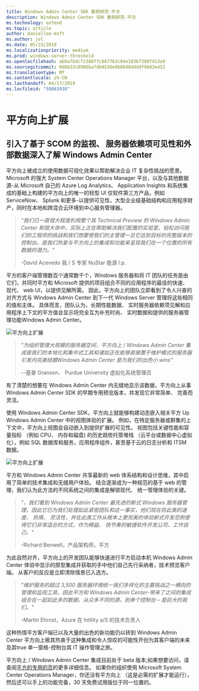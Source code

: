 ```yaml
---
title: Windows Admin Center SDK 案例研究-平方
description: Windows Admin Center SDK 案例研究-平方
ms.technology: extend
ms.topic: article
author: daniellee-msft
ms.author: jol
ms.date: 05/23/2018
ms.localizationpriority: medium
ms.prod: windows-server-threshold
ms.openlocfilehash: ab0a7bdcf2388ffc867763c04e183b7388fd13e9
ms.sourcegitcommit: 0d0b32c8986ba7db9536e0b8648d4ddf9b03e452
ms.translationtype: MT
ms.contentlocale: zh-CN
ms.lasthandoff: 04/17/2019
ms.locfileid: "59863938"
---
```

# <a name="squared-up-extension"></a>平方向上扩展

## <a name="bringing-scom-based-monitoring-server-dependency-visibility-and-external-data-insights-into-windows-admin-center"></a>引入了基于 SCOM 的监视、 服务器依赖项可见性和外部数据深入了解 Windows Admin Center

平方向上被成立的使用数据可视化效果以帮助解决企业 IT 复杂性挑战的愿景。 Microsoft 的强大 System Center Operations Manager 平台，以及与其他数据源-从 Microsoft 自己的 Azure Log Analytics、 Application Insights 和系统集成的基础上构建的平方向上的唯一的轻型 UI 仅软件第三方产品，例如 ServiceNow、 Splunk 和更多-以提供可见性，大型企业级基础结构和应用程序财产，同时在本地和跨混合云环境到中心服务管理器。

> <cite>"我们已一直很大程度利用整个其 Technical Preview 的 Windows Admin Center 和很大命中，实际上正在帮助解决我们配置的实验室，轻松访问我们的工程师的挑战和我们想要使我们的主管理一旦它达到目标的完整版本的控制台。是我们热爱与平方向上的集成和功能来呈现我们在一个位置的所有数据的潜力。"</cite>
>
> -David Acevedo 我 / S 专家 NuStar 能源 l.p.

平方的客户端管理数百个通常数千个，Windows 服务器和将 IT 团队的任务是由它们，并同时平方和 Microsoft 提供的项目组合不同的应用程序的最佳的快速、 现代、 web UI，以提供见解所需。 因此，平方向上的团队立即看到了令人兴奋的对齐方式与 Windows Admin Center 到下一代 Windows Server 管理将这些相同的值和主体。 具体而言，团队认为，长期性能数据、 实时服务器依赖项见解和应用程序上下文的平方值会显示将完全互为补充时尚、 实时数据和提供的服务器管理功能Windows Admin Center。

![平方向上扩展](../../media/extend-case-study-squared-up/squared-up-1.png)

> <cite>"为组织管理大规模的服务器空间，平方向上 / Windows Admin Center 集成是我们的本地化和集中式工具和诸如正在能够直接置于维护模式的服务器引发内完美结婚Windows Admin Center 是为我们的出色小 wins"</cite>
>
> --基普 Granson、 Purdue University 虚拟化系统管理员

有了清楚的想要在 Windows Admin Center 内无缝地显示该数据，平方向上从事 Windows Admin Center SDK 的早期专用预览版本，并发现它非常简单、 完善而灵活。

使用 Windows Admin Center SDK，平方向上就能够构建动态嵌入相关平方 Up Windows Admin Center 中的视图体验的扩展。 例如，在特定服务器或群集的上下文中，平方向上视图会自动嵌入到提供扩展的可见性。 视图包括关键性能和容量指标 （例如 CPU、 内存和磁盘) 的历史趋势托管堆栈 （云平台或数据中心虚拟化），例如 SQL 数据库和服务，应用程序组件，甚至基于云的日志分析和 ITSM 数据。

![平方向上扩展](../../media/extend-case-study-squared-up/squared-up-2.png)

平方和 Windows Admin Center 共享最新的 web 体系结构和设计思维，其中启用了简单的技术集成和无缝用户体验。 结合逐渐成为一种规范的基于 web 的管理，我们认为此方法的不同系统之间的集成是解锁现代、 统一管理体验的关键。

> <cite>"，我们看到 Windows Admin Center 最先进的新式 Windows 服务器管理，因此它已为我们处理如此紧密团队和这一事实，他们现在将此类的速度、 热情、 灵活性，并在此类工作从根本上更完美的体验新式开发范例使得它们非常适合的方式，作为精益、 快节奏的敏捷软件开发公司，工作自己。"</cite>
>
> -Richard Benwell，产品架构师，平方

为此自然对齐，平方向上的开发团队能够快速进行平方启动本机 Windows Admin Center 体验中显示的原型集成并获取的手中他们自己先行采纳者，技术预览客户端。 从客户的反应是立即清除情景已入选方。

> <cite>"维护服务的超过 3,500 服务器环境统一我们多样化的主要挑战之一横向的管理和监视工具，因此平方和 Windows Admin Center-带来了之间的集成组合在一起如此多的数据，从众多不同的源，到单个控制台 – 是巨大的我们。"</cite>
>
> -Martin Ehrnst，Azure 在 Intility a/S 的技术负责人

这种热情平方客户端已以及大量的出色的新功能仍以转到 Windows Admin Center 平方向上极其热衷于这种集成和令人惊叹的可能性开创为其客户端的未来及其true 单一窗格-控制台其 IT 操作管理之旅。

平方向上 / Windows Admin Center 集成目前处于 beta 版本;如果想要访问，请查阅[平方的专用的页](https://squaredup.com/product/honolulu/windows-admin-center-extension/?utm_source=microsoft-wac&utm_medium=public-relations&utm_campaign=honolulu)的更多详细信息。 如果你的组织使用 Microsoft System Center Operations Manager，你还没有平方向上 （这是必需的扩展才能运行），然后还可以手上的功能完备，30 天免费试用版位于同一位置的。 
